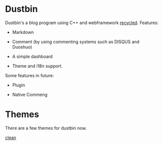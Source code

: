 Dustbin
=======

Dustbin's a blog program using C++ and webframework [recycled](https://github.com/inkflame/recycled).
Features:

*   Markdown

*   Comment (by using commenting systems such as DISQUS and Duoshuo)

*   A simple dashboard

*   Theme and i18n support.

Some features in future:

*   Plugin

*   Native Commeng

Themes
======
There are a few themes for dustbin now.

[clean](https://github.com/pdlan/dustbin-theme-clean)